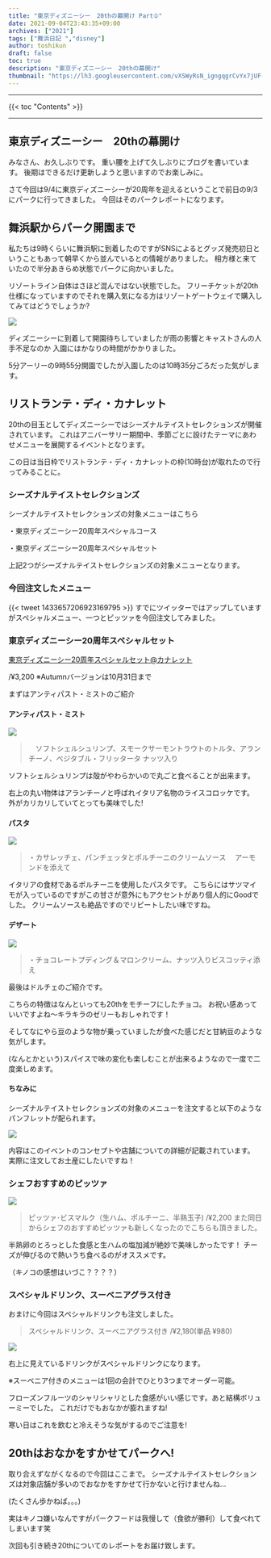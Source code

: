 ```yaml
---
title: "東京ディズニーシー　20thの幕開け Part①"
date: 2021-09-04T23:43:35+09:00
archives: ["2021"]
tags: ["舞浜日記 ","disney"]
author: toshikun
draft: false
toc: true
description: "東京ディズニーシー　20thの幕開け"
thumbnail: "https://lh3.googleusercontent.com/vXSWyRsN_igngqgrCvYx7jUF-6vOqPGy9eVBiGx_7jC5gMfInmBTwVYqm75tnXPHpD7B5_ex-4sYS0GiUr5r7kffU7BsO8F3mIRrZQYLTeibrgtLd4_u-VjSSgUkLHqCjfwk_nsBVQ=w1400"
---
```



<hr>
{{< toc "Contents" >}}
<hr>

## 東京ディズニーシー　20thの幕開け

みなさん、お久しぶりです。
重い腰を上げて久しぶりにブログを書いています。
後期はできるだけ更新しようと思いますのでお楽しみに。

さて今回は9/4に東京ディズニーシーが20周年を迎えるということで前日の9/3にパークに行ってきました。
今回はそのパークレポートになります。

## 舞浜駅からパーク開園まで

私たちは9時くらいに舞浜駅に到着したのですがSNSによるとグッズ発売初日ということもあって朝早くから並んでいるとの情報がありました。
相方様と来ていたので半分あきらめ状態でパークに向かいました。

リゾートライン自体はさほど混んではない状態でした。
フリーチケットが20th仕様になっていますのでそれを購入気になる方はリゾートゲートウェイで購入してみてはどうでしょうか?

<img src="https://lh3.googleusercontent.com/vHBRW2Tip7q7D34lfpuyc9a5D-G4b4JO0gXXe6-DrguKOUTPkAHQe4UP8dZDDa0mB-C4vJwKbAWYA-bC5452GCf36AY67Y1em19DPWxzrImwJixwjDp6LxFzW1_fbAPld1hmHXNxfA=h400" >


ディズニーシーに到着して開園待ちしていましたが雨の影響とキャストさんの人手不足なのか
入園にはかなりの時間がかかりました。

5分アーリーの9時55分開園でしたが入園したのは10時35分ごろだった気がします。

## リストランテ・ディ・カナレット

20thの目玉としてディズニーシーではシーズナルテイストセレクションズが開催されています。
これはアニバーサリー期間中、季節ごとに設けたテーマにあわせメニューを展開するイベントとなります。

この日は当日枠でリストランテ・ディ・カナレットの枠(10時台)が取れたので行ってみることに。


### シーズナルテイストセレクションズ
シーズナルテイストセレクションズの対象メニューはこちら

・東京ディズニーシー20周年スペシャルコース


・東京ディズニーシー20周年スペシャルセット

上記2つがシーズナルテイストセレクションズの対象メニューとなります。


### 今回注文したメニュー

{{< tweet 1433657206923169795 >}}
すでにツイッターではアップしていますがスペシャルメニュー、一つとピッツァを今回注文してみました。


### 東京ディズニーシー20周年スペシャルセット
[東京ディズニーシー20周年スペシャルセット@カナレット](https://www.tokyodisneyresort.jp/menu/5571/)

/¥3,200
※Autumnバージョンは10月31日まで

まずはアンティパスト・ミストのご紹介


#### アンティパスト・ミスト

<img src="https://lh3.googleusercontent.com/vRLdPfOPufdj481hX0MHD-PxMeIXyG2D3CPYk3M90m95EJ4puz2rmSxWQBiVLRwZNtLXSYBiCCLoP6YSNebNPTZeKmWWPoOMo-d2ZmVTFKuGx7KR0515_xtmijAWnHwyG3JxJmhmzg=w2400" >


>　ソフトシェルシュリンプ、スモークサーモントラウトのトルタ、アランチーノ、ベジタブル・フリッタータ ナッツ入り

ソフトシェルシュリンプは殻がやわらかいので丸ごと食べることが出来ます。

右上の丸い物体はアランチーノと呼ばれイタリア名物のライスコロッケです。
外がカリカリしていてとっても美味でした!

#### パスタ

<img src="https://lh3.googleusercontent.com/wTKRi-XPkXMpgzZNSICM9bKFUAzV6cO_35CdVUZj1pH0qDrKGnEX2kHWBbcYbz70v0r8EgEzrmmVl501gumMOGtljn01F3zTIzPBkR9_umfwWc1fmNmQHWLkf-K31qfqxM4_7tHvsg=w2400" >

>・カサレッチェ、パンチェッタとポルチーニのクリームソース
>　アーモンドを添えて

イタリアの食材であるポルチーニを使用したパスタです。
こちらにはサツマイモが入っているのですがこの甘さが意外にもアクセントがあり個人的にGoodでした。
クリームソースも絶品ですのでリピートしたい味ですね。


#### デザート

<img src="https://lh3.googleusercontent.com/DgYGDgU7nd-dIbFyXUhp103F78QUqlRDCY_GncettKR3gEhV0gWX_Ur9ZwOaSWoZdzBc5hOnKG1O1jY0YK3bK4Ndq9WAyezSqkOakxFOQV2HGH1DK9rP_Y1zKyixOqw3y9hVSeF74w=w2400" >


>・チョコレートプディング＆マロンクリーム、ナッツ入りビスコッティ添え

最後はドルチェのご紹介です。

こちらの特徴はなんといっても20thをモチーフにしたチョコ。
お祝い感あっていいですよね～キラキラのゼリーもおしゃれです！

そしてなにやら豆のような物が乗っていましたが食べた感じだと甘納豆のような気がします。

(なんとかという)スパイスで味の変化も楽しむことが出来るようなので一度で二度楽しめます。


#### ちなみに
シーズナルテイストセレクションズの対象のメニューを注文すると以下のようなパンフレットが配られます。

<img src="https://lh3.googleusercontent.com/O5EfoQcPsbqqw0yj4X_eiZ_osBAD5AnpyXdvF1BM4m0hXh30CxH5Nhg9j3sYOADu0x1l7XYnN9Kq3OcAvBhPhzuSYKQdH-xj497KDpclvNgzR3kEMODBL-ZHDI2Ru96bb2koY63Ylw=w2400" >

内容はこのイベントのコンセプトや店舗についての詳細が記載されています。
実際に注文してお土産にしたいですね！

### シェフおすすめのピッツァ


<img src="https://lh3.googleusercontent.com/7KGk2fi8dYBVj8hq72EGpKMoo5SvANZrJ53X_kAoAgyp2-INzjXy2euPCjG5dOdTDJMFCPg_WjbkRUJpEK_ZOqyZXPXavtWKnVY5rQgs5tlAq27eQzv-cWgQZ1Mdr6NaSFPFc_wCVw=w2400" >

>ピッツァ･ビスマルク（生ハム、ポルチーニ、半熟玉子)
/¥2,200
また同日からシェフのおすすめピッツァも新しくなったのでこちらも頂きました。

半熟卵のとろっとした食感と生ハムの塩加減が絶妙で美味しかったです！
チーズが伸びるので熱いうち食べるのがオススメです。

（キノコの感想はいづこ？？？？）

### スペシャルドリンク、スーベニアグラス付き
おまけに今回はスペシャルドリンクも注文しました。

>スペシャルドリンク、スーベニアグラス付き
/¥2,180(単品 ¥980)

<img src="https://lh3.googleusercontent.com/IrpjxzLzMFrUNn8j8DddaRU0Lk3KO-hi6ASlnGL1IN7wvgxSHvgDf9l6Zay7PBC1ZmVIOaHKIayFwRnUxFRRDd69tylq6M6sOM9snhfP_yj5h8lzs1KL-SzIoCZyje0gbEX4l25B-w=w2400" >

右上に見えているドリンクがスペシャルドリンクになります。

※スーベニア付きのメニューは1回の会計でひとり3つまでオーダー可能。


フローズンフルーツのシャリシャリとした食感がいい感じです。あと結構ボリューミーでした。
これだけでもおなかが膨れますね!

寒い日はこれを飲むと冷えそうな気がするのでご注意を!


## 20thはおなかをすかせてパークへ!

取り合えずながくなるので今回はここまで。
シーズナルテイストセレクションズは対象店舗が多いのでおなかをすかせて行かないと行けませんね…

(たくさん歩かねば。。。)

実はキノコ嫌いなんですがパークフードは我慢して（食欲が勝利）して食べれてしまいます笑


次回も引き続き20thについてのレポートをお届け致します。